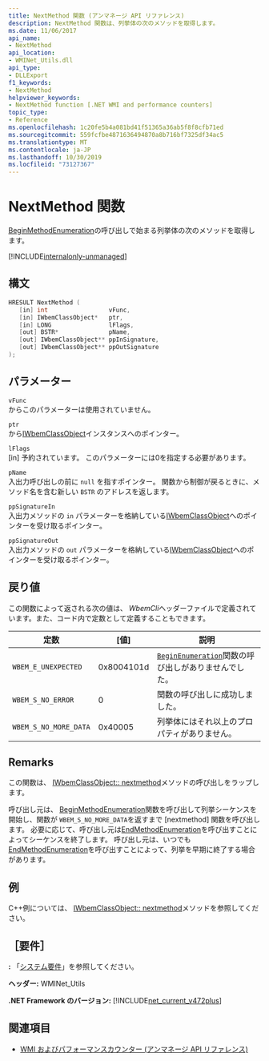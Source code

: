 ```yaml
---
title: NextMethod 関数 (アンマネージ API リファレンス)
description: NextMethod 関数は、列挙体の次のメソッドを取得します。
ms.date: 11/06/2017
api_name:
- NextMethod
api_location:
- WMINet_Utils.dll
api_type:
- DLLExport
f1_keywords:
- NextMethod
helpviewer_keywords:
- NextMethod function [.NET WMI and performance counters]
topic_type:
- Reference
ms.openlocfilehash: 1c20fe5b4a081bd41f51365a36ab5f8f8cfb71ed
ms.sourcegitcommit: 559fcfbe4871636494870a8b716bf7325df34ac5
ms.translationtype: MT
ms.contentlocale: ja-JP
ms.lasthandoff: 10/30/2019
ms.locfileid: "73127367"
---
```

# <a name="nextmethod-function"></a>NextMethod 関数
[BeginMethodEnumeration](beginmethodenumeration.md)の呼び出しで始まる列挙体の次のメソッドを取得します。  

[!INCLUDE[internalonly-unmanaged](../../../../includes/internalonly-unmanaged.md)]
  
## <a name="syntax"></a>構文  
  
```cpp  
HRESULT NextMethod (
   [in] int                 vFunc, 
   [in] IWbemClassObject*   ptr, 
   [in] LONG                lFlags,
   [out] BSTR*              pName,
   [out] IWbemClassObject** ppInSignature,
   [out] IWbemClassObject** ppOutSignature   
); 
```  

## <a name="parameters"></a>パラメーター

`vFunc`  
からこのパラメーターは使用されていません。

`ptr`  
から[IWbemClassObject](/windows/desktop/api/wbemcli/nn-wbemcli-iwbemclassobject)インスタンスへのポインター。

`lFlags`  
[in] 予約されています。 このパラメーターには0を指定する必要があります。

`pName`  
入出力呼び出しの前に `null` を指すポインター。 関数から制御が戻るときに、メソッド名を含む新しい `BSTR` のアドレスを返します。 

`ppSignatureIn`  
入出力メソッドの `in` パラメーターを格納している[IWbemClassObject](/windows/desktop/api/wbemcli/nn-wbemcli-iwbemclassobject)へのポインターを受け取るポインター。 

`ppSignatureOut`  
入出力メソッドの `out` パラメーターを格納している[IWbemClassObject](/windows/desktop/api/wbemcli/nn-wbemcli-iwbemclassobject)へのポインターを受け取るポインター。 

## <a name="return-value"></a>戻り値

この関数によって返される次の値は、 *WbemCli*ヘッダーファイルで定義されています。また、コード内で定数として定義することもできます。

|定数  |[値]  |説明  |
|---------|---------|---------|
| `WBEM_E_UNEXPECTED` | 0x8004101d | [`BeginEnumeration`](beginenumeration.md)関数の呼び出しがありませんでした。 |
| `WBEM_S_NO_ERROR` | 0 | 関数の呼び出しに成功しました。  |
| `WBEM_S_NO_MORE_DATA` | 0x40005 | 列挙体にはそれ以上のプロパティがありません。 |
  
## <a name="remarks"></a>Remarks

この関数は、 [IWbemClassObject:: nextmethod](/windows/desktop/api/wbemcli/nf-wbemcli-iwbemclassobject-nextmethod)メソッドの呼び出しをラップします。

呼び出し元は、 [BeginMethodEnumeration](beginmethodenumeration.md)関数を呼び出して列挙シーケンスを開始し、関数が `WBEM_S_NO_MORE_DATA`を返すまで [nextmethod] 関数を呼び出します。 必要に応じて、呼び出し元は[EndMethodEnumeration](endmethodenumeration.md)を呼び出すことによってシーケンスを終了します。 呼び出し元は、いつでも[EndMethodEnumeration](endmethodenumeration.md)を呼び出すことによって、列挙を早期に終了する場合があります。

## <a name="example"></a>例

C++例については、 [IWbemClassObject:: nextmethod](/windows/desktop/api/wbemcli/nf-wbemcli-iwbemclassobject-nextmethod)メソッドを参照してください。

## <a name="requirements"></a>［要件］  
 **:** 「[システム要件](../../get-started/system-requirements.md)」を参照してください。  
  
 **ヘッダー:** WMINet_Utils  
  
 **.NET Framework のバージョン:** [!INCLUDE[net_current_v472plus](../../../../includes/net-current-v472plus.md)]  
  
## <a name="see-also"></a>関連項目

- [WMI およびパフォーマンスカウンター (アンマネージ API リファレンス)](index.md)
